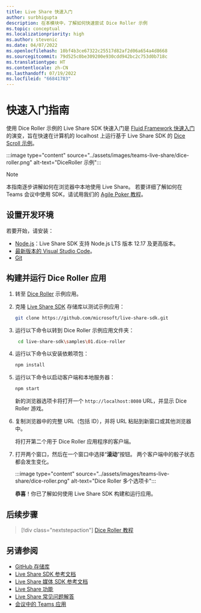 ```yaml
---
title: Live Share 快速入门
author: surbhigupta
description: 在本模块中，了解如何快速尝试 Dice Roller 示例
ms.topic: conceptual
ms.localizationpriority: high
ms.author: stevenic
ms.date: 04/07/2022
ms.openlocfilehash: 10bf4b3ce67322c25517d82af2d06a654a4d8668
ms.sourcegitcommit: 79d525c0be309200e930cdd942bc2c753d0b718c
ms.translationtype: HT
ms.contentlocale: zh-CN
ms.lasthandoff: 07/19/2022
ms.locfileid: "66841783"
---
```

# <a name="quick-start-guide"></a>快速入门指南

使用 Dice Roller 示例的 Live Share SDK 快速入门是 [Fluid Framework 快速入门](https://fluidframework.com/docs/start/quick-start/)的演变，旨在快速在计算机的 localhost 上运行基于 Live Share SDK 的 [Dice Scroll 示例](https://github.com/microsoft/live-share-sdk/tree/main/samples/01.dice-roller)。

:::image type="content" source="../assets/images/teams-live-share/dice-roller.png" alt-text="DiceRoller 示例":::

> [!NOTE]
> 本指南逐步讲解如何在浏览器中本地使用 Live Share。 若要详细了解如何在 Teams 会议中使用 SDK，请试用我们的 [Agile Poker 教程](../sbs-teams-live-share.yml)。

## <a name="set-up-your-development-environment"></a>设置开发环境

若要开始，请安装：

* [Node.js](https://nodejs.org/en/download)：Live Share SDK 支持 Node.js LTS 版本 12.17 及更高版本。
* [最新版本的 Visual Studio Code](https://code.visualstudio.com/)。
* [Git](https://git-scm.com/downloads)

## <a name="build-and-run-the-dice-roller-app"></a>构建并运行 Dice Roller 应用

1. 转至 [Dice Roller](https://github.com/microsoft/live-share-sdk/tree/main/samples/01.dice-roller) 示例应用。

1. 克隆 [Live Share SDK](https://github.com/microsoft/live-share-sdk) 存储库以测试示例应用：

    ```bash
    git clone https://github.com/microsoft/live-share-sdk.git
    ```

1. 运行以下命令以转到 Dice Roller 示例应用文件夹：

   ```bash
    cd live-share-sdk\samples\01.dice-roller
   ```

1. 运行以下命令以安装依赖项包：

    ```bash
    npm install
    ```

1. 运行以下命令以启动客户端和本地服务器：

   ```bash
   npm start
   ```
  
     新的浏览器选项卡将打开一个 `http://localhost:8080` URL，并显示 Dice Roller 游戏。

1. 复制浏览器中的完整 URL（包括 ID），并将 URL 粘贴到新窗口或其他浏览器中。

   将打开第二个用于 Dice Roller 应用程序的客户端。

1. 打开两个窗口，然后在一个窗口中选择“**滚动**”按钮。 两个客户端中的骰子状态都会发生变化。

    :::image type="content" source="../assets/images/teams-live-share/dice-roller.png" alt-text="Dice Roller 多个选项卡":::
  
   **恭喜**！你已了解如何使用 Live Share SDK 构建和运行应用。

## <a name="next-step"></a>后续步骤

> [!div class="nextstepaction"]
> [Dice Roller 教程](teams-live-share-tutorial.md)

## <a name="see-also"></a>另请参阅

* [GitHub 存储库](https://github.com/microsoft/live-share-sdk)
* [Live Share SDK 参考文档](/javascript/api/@microsoft/live-share/)
* [Live Share 媒体 SDK 参考文档](/javascript/api/@microsoft/live-share-media/)
* [Live Share 功能](teams-live-share-capabilities.md)
* [Live Share 常见问题解答](teams-live-share-faq.md)
* [会议中的 Teams 应用](teams-apps-in-meetings.md)
